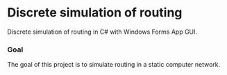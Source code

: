 # Discrete simulation of routing
Discrete simulation of routing in C# with Windows Forms App GUI.

### Goal
The goal of this project is to simulate routing in a static computer network.
